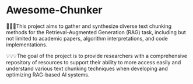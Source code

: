 # Awesome-Chunker

🚀🚀🚀This project aims to gather and synthesize diverse text chunking methods for the Retrieval-Augmented Generation (RAG) task, including but not limited to academic papers, algorithm interpretations, and code implementations.

💡💡💡The goal of the project is to provide researchers with a comprehensive repository of resources to support their ability to more access easily and understand various text chunking techniques when developing and optimizing RAG-based AI systems.
